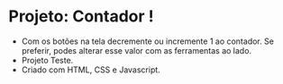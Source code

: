 # Projeto: Contador ! 


* Com os botões na tela decremente ou incremente 1 ao contador. Se preferir, podes alterar esse valor com as ferramentas ao lado.
* Projeto Teste.  
* Criado com HTML, CSS e Javascript.
